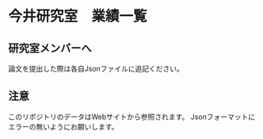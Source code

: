 # 今井研究室　業績一覧

## 研究室メンバーへ
論文を提出した際は各自Jsonファイルに追記ください。

## 注意
このリポジトリのデータはWebサイトから参照されます。
Jsonフォーマットにエラーの無いようにお願いします。
